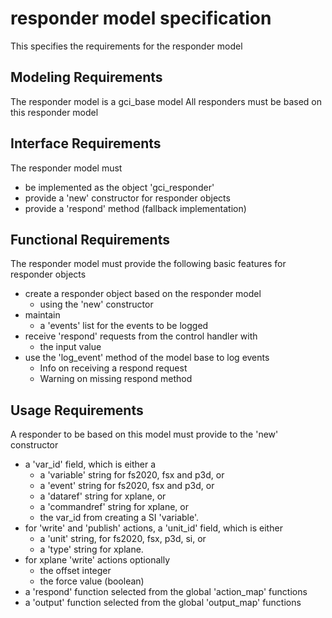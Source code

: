 # responder model specification

This specifies the requirements for the responder model

## Modeling Requirements

The responder model is a gci_base model
All responders must be based on this responder model

## Interface Requirements

The responder model must 
- be implemented as the object 'gci_responder'
- provide a 'new' constructor for responder objects
- provide a 'respond' method (fallback implementation)

## Functional Requirements

The responder model must provide the following basic features for responder objects
- create a responder object based on the responder model
  - using the 'new' constructor
- maintain
  - a 'events' list for the events to be logged 
- receive 'respond' requests from the control handler with
  - the input value
- use the 'log_event' method of the model base to log events
  - Info on receiving a respond request
  - Warning on missing respond method
  
## Usage Requirements

A responder to be based on this model must provide to the 'new' constructor
- a 'var_id' field, which is either a 
  - a 'variable' string for fs2020, fsx and p3d, or
  - a 'event' string for fs2020, fsx and p3d, or
  - a 'dataref' string for xplane, or
  - a 'commandref' string for xplane, or
  - the var_id from creating a SI 'variable'.
- for 'write' and 'publish' actions, a 'unit_id' field, which is either
  - a 'unit' string, for fs2020, fsx, p3d, si, or
  - a 'type' string for xplane.
- for xplane 'write' actions optionally
  - the offset integer
  - the force value (boolean)
- a 'respond' function selected from the global 'action_map' functions
- a 'output' function selected from the global 'output_map' functions
 